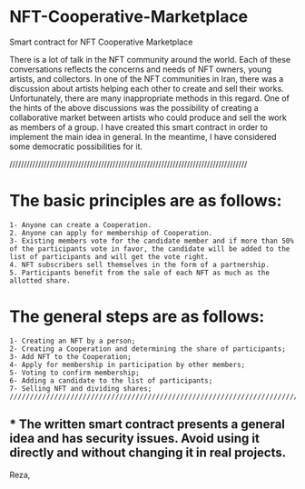# NFT-Cooperative-Marketplace
Smart contract for NFT Cooperative Marketplace

There is a lot of talk in the NFT community around the world. Each of these conversations reflects the concerns and needs of NFT owners, young artists, and collectors. In one of the NFT communities in Iran, there was a discussion about artists helping each other to create and sell their works. Unfortunately, there are many inappropriate methods in this regard. One of the hints of the above discussions was the possibility of creating a collaborative market between artists who could produce and sell the work as members of a group.
I have created this smart contract in order to implement the main idea in general. In the meantime, I have considered some democratic possibilities for it.

///////////////////////////////////////////////////////////////////////////////////
# The basic principles are as follows:
    1- Anyone can create a Cooperation.
    2. Anyone can apply for membership of Cooperation.
    3- Existing members vote for the candidate member and if more than 50% of the participants vote in favor, the candidate will be added to the list of participants and will get the vote right.
    4. NFT subscribers sell themselves in the form of a partnership.
    5. Participants benefit from the sale of each NFT as much as the allotted share.

# The general steps are as follows:
    1- Creating an NFT by a person;
    2- Creating a Cooperation and determining the share of participants;
    3- Add NFT to the Cooperation;
    4- Apply for membership in participation by other members;
    5- Voting to confirm membership;
    6- Adding a candidate to the list of participants;
    7- Selling NFT and dividing shares;
    ///////////////////////////////////////////////////////////////////////////////////
## * The written smart contract presents a general idea and has security issues. Avoid using it directly and without changing it in real projects.

Reza,
